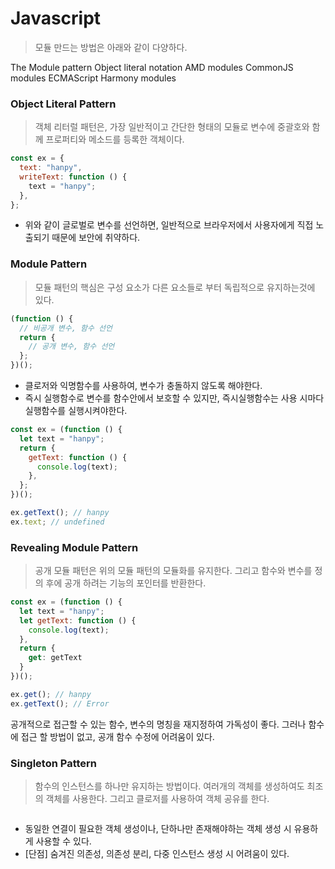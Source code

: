 # Javascript

> 모듈 만드는 방법은 아래와 같이 다양하다.

The Module pattern
Object literal notation
AMD modules
CommonJS modules
ECMAScript Harmony modules

### Object Literal Pattern

> 객체 리터럴 패턴은, 가장 일반적이고 간단한 형태의 모듈로 변수에 중괄호와 함께 프로퍼티와 메소드를 등록한 객체이다.

```javascript
const ex = {
  text: "hanpy",
  writeText: function () {
    text = "hanpy";
  },
};
```

- 위와 같이 글로벌로 변수를 선언하면, 일반적으로 브라우저에서 사용자에게 직접 노출되기 때문에 보안에 취약하다.

### Module Pattern

> 모듈 패턴의 핵심은 구성 요소가 다른 요소들로 부터 독립적으로 유지하는것에 있다.

```javascript
(function () {
  // 비공개 변수, 함수 선언
  return {
    // 공개 변수, 함수 선언
  };
})();
```

- 클로저와 익명함수를 사용하여, 변수가 충돌하지 않도록 해야한다.
- 즉시 실행함수로 변수를 함수안에서 보호할 수 있지만, 즉시실행함수는 사용 시마다 실행함수를 실행시켜야한다.

```javascript
const ex = (function () {
  let text = "hanpy";
  return {
    getText: function () {
      console.log(text);
    },
  };
})();

ex.getText(); // hanpy
ex.text; // undefined
```

### Revealing Module Pattern

> 공개 모듈 패턴은 위의 모듈 패턴의 모듈화를 유지한다. 그리고 함수와 변수를 정의 후에 공개 하려는 기능의 포인터를 반환한다.

```javascript
const ex = (function () {
  let text = "hanpy";
  let getText: function () {
    console.log(text);
  },
  return {
    get: getText
  }
})();

ex.get(); // hanpy
ex.getText(); // Error
```

공개적으로 접근할 수 있는 함수, 변수의 명칭을 재지정하여 가독성이 좋다. 그러나 함수에 접근 할 방법이 없고, 공개 함수 수정에 어려움이 있다.

### Singleton Pattern

> 함수의 인스턴스를 하나만 유지하는 방법이다. 여러개의 객체를 생성하여도 최조의 객체를 사용한다. 그리고 클로저를 사용하여 객체 공유를 한다.

```javascript

```

- 동일한 연결이 필요한 객체 생성이나, 단하나만 존재해야하는 객체 생성 시 유용하게 사용할 수 있다.
- [단점] 숨겨진 의존성, 의존성 분리, 다중 인스턴스 생성 시 어려움이 있다.
